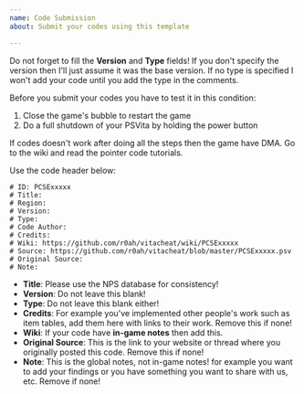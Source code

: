 ```yaml
---
name: Code Submission
about: Submit your codes using this template

---
```


Do not forget to fill the **Version** and **Type** fields! If you don't specify the version then I'll just assume it was the base version. If no type is specified I won't add your code until you add the type in the comments.

Before you submit your codes you have to test it in this condition:

1. Close the game's bubble to restart the game
2. Do a full shutdown of your PSVita by holding the power button

If codes doesn't work after doing all the steps then the game have DMA. Go to the wiki and read the pointer code tutorials.

Use the code header below:

~~~~
# ID: PCSExxxxx
# Title:
# Region:
# Version:
# Type:
# Code Author:
# Credits:
# Wiki: https://github.com/r0ah/vitacheat/wiki/PCSExxxxx
# Source: https://github.com/r0ah/vitacheat/blob/master/PCSExxxxx.psv
# Original Source:
# Note:
~~~~

* **Title**: Please use the NPS database for consistency!
* **Version**: Do not leave this blank!
* **Type**: Do not leave this blank either!
* **Credits**: For example you've implemented other people's work such as item tables, add them here with links to their work. Remove this if none!
* **Wiki**: If your code have **in-game notes** then add this.
* **Original Source**: This is the link to your website or thread where you originally posted this code. Remove this if none!
* **Note**: This is the global notes, not in-game notes! for example you want to add your findings or you have something you want to share with us, etc. Remove if none!
